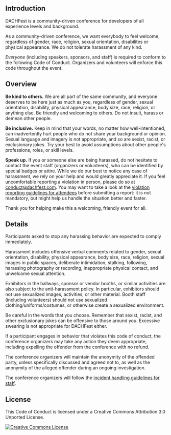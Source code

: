 ## Introduction

DACHFest is a community-driven conference for developers of all experience levels and background.

As a community-driven conference, we want everybody to feel welcome, regardless of gender, race, religion, sexual orientation, disabilites or physical appearance. We do not tolerate harassment of any kind.

_Everyone_ (including speakers, sponsors, and staff) is required to conform to the following Code of Conduct. Organizers and volunteers will enforce this code throughout the event.

## Overview

**Be kind to others.** We are all part of the same community, and everyone deserves to be here just as much as you, regardless of gender, sexual orientation, disability, physical appearance, body size, race, religion, or anything else. Be friendly and welcoming to others. Do not insult, harass or demean other people.

**Be inclusive.** Keep in mind that your words, no matter how well-intentioned, can inadvertently hurt people who do not share your background or opinion. Sexual language and imagery is not appropriate, and so are sexist, racist, or exclusionary jokes. Try your best to avoid assumptions about other people's professions, roles, or skill levels.

**Speak up.** If you or someone else are being harassed, do not hesitate to contact the event staff (organizers or volunteers), who can be identified by special badges or attire.
While we do our best to notice any case of harassment, we rely on your help and would greatly appreciate it. If you feel uncomfortable reporting a violation in person, please do so at conduct@dachfest.com.
You may want to take a look at the [violation reporting guidelines for attendees](/violation-reporting) before submitting a report: it is not mandatory, but might help us handle the situation better and faster.

Thank you for helping make this a welcoming, friendly event for all.

## Details

Participants asked to stop any harassing behavior are expected to comply immediately.

Harassment includes offensive verbal comments related to gender, sexual orientation, disability, physical appearance, body size, race, religion, sexual images in public spaces, deliberate intimidation, stalking, following, harassing photography or recording, inappropriate physical contact, and unwelcome sexual attention.

Exhibitors in the hallways, sponsor or vendor booths, or similar activities are also subject to the anti-harassment policy. In particular, exhibitors should not use sexualized images, activities, or other material. Booth staff (including volunteers) should not use sexualized clothing/uniforms/costumes, or otherwise create a sexualized environment.

Be careful in the words that you choose. Remember that sexist, racist, and other exclusionary jokes can be offensive to those around you. Excessive swearing is not appropriate for DACHFest either.

If a participant engages in behavior that violates this code of conduct, the conference organizers may take any action they deem appropriate, including expelling the offender from the conference with no refund.

The conference organizers will maintain the anonymity of the offended party, unless specifically discussed and agreed not to, as well as the anonymity of the alleged offender during an ongoing investigation.

The conference organizers will follow the [incident handling guidelines for staff](/incident-handling).

## License

This Code of Conduct is licensed under a Creative Commons Attribution 3.0 Unported License.

[![Creative Commons License](https://camo.githubusercontent.com/ea7febd364f01e7b3f46f6fb86712fe05925bfbf/687474703a2f2f692e6372656174697665636f6d6d6f6e732e6f72672f6c2f62792f332e302f38387833312e706e67)](http://creativecommons.org/licenses/by/3.0/)
